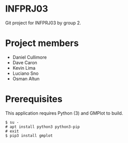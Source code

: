 # INFPRJ03
Git project for INFPRJ03 by group 2.

# Project members
- Daniel Cullimore
- Dave Caron
- Kevin Lima
- Luciano Sno
- Osman Altun

# Prerequisites
This application requires Python (3) and GMPlot to build.
```shell
$ su -
# apt install python3 python3-pip
# exit
$ pip3 install gmplot
```

